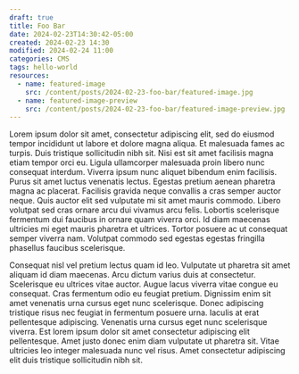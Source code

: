 ```yaml
---
draft: true
title: Foo Bar
date: 2024-02-23T14:30:42-05:00
created: 2024-02-23 14:30
modified: 2024-02-24 11:00
categories: CMS
tags: hello-world
resources:
  - name: featured-image
    src: /content/posts/2024-02-23-foo-bar/featured-image.jpg
  - name: featured-image-preview
    src: /content/posts/2024-02-23-foo-bar/featured-image-preview.jpg
---
```

Lorem ipsum dolor sit amet, consectetur adipiscing elit, sed do eiusmod tempor incididunt ut labore et dolore magna aliqua. Et malesuada fames ac turpis. Duis tristique sollicitudin nibh sit. Nisi est sit amet facilisis magna etiam tempor orci eu. Ligula ullamcorper malesuada proin libero nunc consequat interdum. Viverra ipsum nunc aliquet bibendum enim facilisis. Purus sit amet luctus venenatis lectus. Egestas pretium aenean pharetra magna ac placerat. Facilisis gravida neque convallis a cras semper auctor neque. Quis auctor elit sed vulputate mi sit amet mauris commodo. Libero volutpat sed cras ornare arcu dui vivamus arcu felis. Lobortis scelerisque fermentum dui faucibus in ornare quam viverra orci. Id diam maecenas ultricies mi eget mauris pharetra et ultrices. Tortor posuere ac ut consequat semper viverra nam. Volutpat commodo sed egestas egestas fringilla phasellus faucibus scelerisque.

Consequat nisl vel pretium lectus quam id leo. Vulputate ut pharetra sit amet aliquam id diam maecenas. Arcu dictum varius duis at consectetur. Scelerisque eu ultrices vitae auctor. Augue lacus viverra vitae congue eu consequat. Cras fermentum odio eu feugiat pretium. Dignissim enim sit amet venenatis urna cursus eget nunc scelerisque. Donec adipiscing tristique risus nec feugiat in fermentum posuere urna. Iaculis at erat pellentesque adipiscing. Venenatis urna cursus eget nunc scelerisque viverra. Est lorem ipsum dolor sit amet consectetur adipiscing elit pellentesque. Amet justo donec enim diam vulputate ut pharetra sit. Vitae ultricies leo integer malesuada nunc vel risus. Amet consectetur adipiscing elit duis tristique sollicitudin nibh sit.